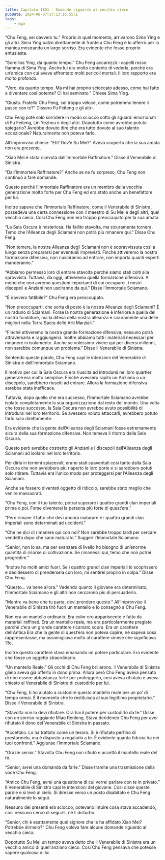 ```yaml
---
title: Capitolo 1851 - Domande riguardo al vecchio cieco
pubDate: 2024-08-07T17:13:16.557Z
tags:
    - mga
---
```



“Chu Feng, sei davvero tu.” Proprio in quel momento, arrivarono Sima Ying e gli altri. Sima Ying balzò direttamente di fronte a Chu Feng e lo afferrò per la manica mostrando un largo sorriso. Era evidente che fosse proprio entusiasta.


“Sorellina Ying, da quanto tempo.” Chu Feng accarezzò i capelli rosso fiamma di Sima Ying. Anche lui era molto contento di vederla, perché era un’amica con cui aveva affrontato molti pericoli mortali. Il loro rapporto era molto profondo.


“Vero, da quanto tempo. Ma mi hai proprio scioccato adesso, come hai fatto a diventare così potente? Ci hai seminato.” Chiese Sima Ying.

“Giusto. Fratello Chu Feng, sei troppo veloce, come potremmo tenere il passo con te?” Dissero Fu Feiteng e gli altri.


Chu Feng poté solo sorridere in modo sciocco sotto gli sguardi emozionati di Fu Feiteng, Lin Yezhou e degli altri. Dopotutto come avrebbe potuto spiegarlo? Avrebbe dovuto dire che era tutto dovuto al suo talento eccezionale? Naturalmente non poteva farlo.


All’improvviso chiese: “Eh? Dov’è Su Mei?” Aveva scoperto che la sua amata non era presente.

“Xiao Mei è stata ricevuta dall’Immortale Raffinatore.” Disse il Venerabile di Sinistra.


“Dall’Immortale Raffinatore?” Anche se ne fu sorpreso, Chu Feng non continuò a fare domande.


Questo perché l’Immortale Raffinatore era un membro della vecchia generazione molto forte per Chu Feng ed era stato anche un benefattore per lui.


Inoltre sapeva che l’Immortale Raffinatore, come il Venerabile di Sinistra, possedeva una certa connessione con il maestro di Su Mei e degli altri, quel vecchio cieco. Così Chu Feng non era troppo preoccupato per la sua amata.


“La Sala Oscura è misteriosa. Ha fallito stavolta, ma sicuramente tornerà. Temo che l’Alleanza degli Sciamani non potrà più rimanere qui.” Disse Chu Feng.


“Non temere, la nostra Alleanza degli Sciamani non è sopravvissuta così a lungo senza prepararsi per eventuali imprevisti. Finché attiveremo la nostra formazione difensiva, non riusciranno ad entrare, non importa quanti esperti manderanno.”


“Abbiamo permesso loro di entrare stavolta perché siamo stati colti alla sprovvista. Tuttavia, da oggi, attiveremo quella formazione difensiva. A meno che non avremo questioni importanti di cui occuparci, i nostri discepoli e Anziani non usciranno da qui.” Disse l’Immortale Sciamano.

“È davvero fattibile?” Chu Feng era preoccupato.

“Non preoccuparti, che sorta di posto è la nostra Alleanza degli Sciamani? È un raduno di Sciamani. Forse la nostra generazione è inferiore a quella del nostro fondatore, ma la difesa della nostra alleanza è sicuramente una delle migliori nella Terra Sacra delle Arti Marziali.”

“Finché attiveremo la nostra grande formazione difensiva, nessuno potrà attraversarla e raggiungerci. Inoltre abbiamo tutti i materiali necessari per rimanere in isolamento. Anche se volessimo vivere qui per diversi millenni, non sarebbe comunque un problema.” Disse il Venerabile di Sinistra.


Sentendo queste parole, Chu Feng capì le intenzioni del Venerabile di Sinistra e dell’Immortale Sciamano.


Il motivo per cui la Sala Oscura era riuscita ad introdursi nel loro quartier generale era molto semplice. Finché avessero rapito un Anziano o un discepolo, sarebbero riusciti ad entrare. Allora la formazione difensiva sarebbe stata inefficace.


Tuttavia, dopo quello che era successo, l’Immortale Sciamano avrebbe isolato completamente la sua organizzazione dal resto del mondo. Una volta che fosse successo, la Sala Oscura non avrebbe avuto possibilità di introdursi nel loro territorio. Se avessero voluto attaccarli, avrebbero potuto farlo solo direttamente.


Era evidente che la gente dell’Alleanza degli Sciamani fosse estremamente sicura della sua formazione difensiva. Non temeva il ritorno della Sala Oscura.


Questo però avrebbe costretto gli Anziani e i discepoli dell’Alleanza degli Sciamani ad isolarsi nel loro territorio.


Per dirla in termini spiacevoli, erano stati spaventati così tanto dalla Sala Oscura che non avrebbero più riaperto le loro porte e si sarebbero potuti solo ritirare. Tuttavia era l’unico modo per proteggersi per l’Alleanza degli Sciamani.


Anche se fossero diventati oggetto di ridicolo, sarebbe stato meglio che venire massacrati.


“Chu Feng, con il tuo talento, potrai superare i quattro grandi clan imperiali prima o poi. Forse diventerai la persona più forte di quest’era.”


“Però rimane il fatto che devi ancora maturare e i quattro grandi clan imperiali sono determinati ad ucciderti.”

“Che ne dici di rimanere qui con noi? Non sarebbe troppo tardi per cercare vendetta dopo che sarai maturato.” Suggerì l’Immortale Sciamano.

“Senior, non lo sa, ma per avanzare di livello ho bisogno di un’enorme quantità di risorse di coltivazione. Se rimanessi qui, temo che non potrei progredire.”

“Inoltre ho molti amici fuori. Se i quattro grandi clan imperiali lo scoprissero e decidessero di prendersela con loro, mi sentirei proprio in colpa.” Disse Chu Feng.

“Questo… va bene allora.” Vedendo quanto il giovane era determinato, l’Immortale Sciamano e gli altri non cercarono più di persuaderlo.


“Mentre va bene che tu parta, devi prendere questo.” All’improvviso il Venerabile di Sinistra tirò fuori un mantello e lo consegnò a Chu Feng.


Non era un mantello ordinario. Era color oro appariscente e fatto da materiali raffinati. Era un mantello reale, ma era particolarmente pregiato perché c’era un grande carattere ricamato sopra. Era un carattere dell’Antica Era che la gente di quest’era non poteva capire, né sapeva cosa rappresentasse, ma assomigliava molto al carattere cinese che significava ‘Re’.


Inoltre questo carattere stava emanando un potere particolare. Era evidente che fosse un oggetto straordinario.


“Un mantello Reale.” Gli occhi di Chu Feng brillarono. Il Venerabile di Sinistra glielo aveva già offerto in dono prima. Allora però Chu Feng aveva pensato di non essere abbastanza forte per proteggerlo, così aveva rifiutato e aveva chiesto al Venerabile di Sinistra di custodirlo per lui.

“Chu Feng, ti ho aiutato a custodire questo mantello reale per un po’ di tempo ormai. È il momento che lo restituisca al suo legittimo proprietario.” Disse il Venerabile di Sinistra.

“Stavolta non lo devi rifiutare. Ora hai il potere per custodirlo da te.” Disse con un sorriso raggiante Miao Renlong. Stava deridendo Chu Feng per aver rifiutato il dono del Venerabile di Sinistra in passato.

“Accettalo. Lo ha trattato come un tesoro. Si è rifiutato perfino di prestarmelo, ma è disposto a regalarlo a te. È evidente quanta fiducia ha nei tuoi confronti.” Aggiunse l’Immortale Sciamano.

“Grazie senior.” Stavolta Chu Feng non rifiutò e accettò il mantello reale del re.


“Senior, avrei una domanda da farle.” Disse tramite una trasmissione della voce Chu Feng.


“Amico Chu Feng, avrei una questione di cui vorrei parlare con te in privato.” Il Venerabile di Sinistra capì le intenzioni del giovane. Così disse queste parole e si levò al cielo. Si diresse verso un posto disabitato e Chu Feng naturalmente lo seguì.


Nessuno dei presenti era sciocco, potevano intuire cosa stava accadendo, così nessuno cercò di seguirli, né li disturbò.

“Senior, chi è esattamente quel signore che le ha affidato Xiao Mei? Potrebbe dirmelo?” Chu Feng voleva fare alcune domande riguardo al vecchio cieco.


Dopotutto Su Mei un tempo aveva detto che il Venerabile di Sinistra era un vecchio amico di quell’anziano cieco. Così Chu Feng pensava che potesse sapere qualcosa di lui.





